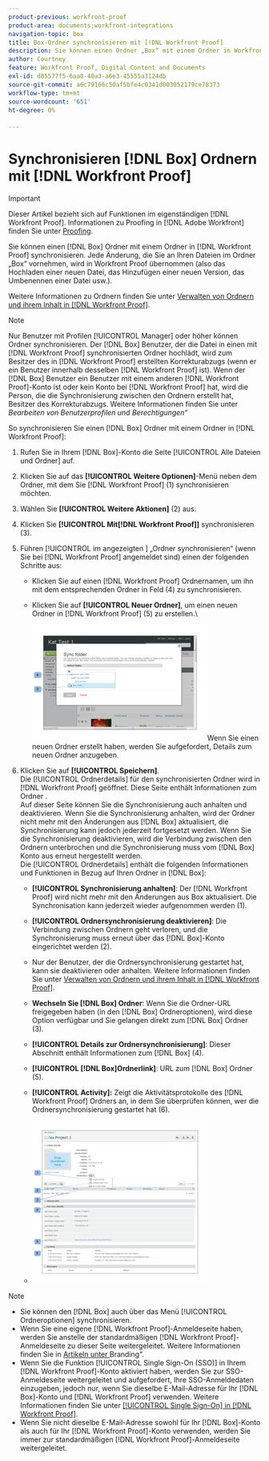 ```yaml
---
product-previous: workfront-proof
product-area: documents;workfront-integrations
navigation-topic: box
title: Box-Ordner synchronisieren mit [!DNL Workfront Proof]
description: Sie können einen Ordner „Box“ mit einem Ordner in Workfront Proof synchronisieren. Jede Änderung, die Sie an Ihren Dateien im Ordner „Box“ vornehmen, wird in Workfront Proof übernommen (also das Hochladen einer neuen Datei, das Hinzufügen einer neuen Version, das Umbenennen einer Datei usw.).
author: Courtney
feature: Workfront Proof, Digital Content and Documents
exl-id: d85577f5-6aa0-40a3-a6e3-45555a3124db
source-git-commit: a6c79166c50af5bfe4c0341d003052179ce78373
workflow-type: tm+mt
source-wordcount: '651'
ht-degree: 0%

---
```


# Synchronisieren [!DNL Box] Ordnern mit [!DNL Workfront Proof]

>[!IMPORTANT]
>
>Dieser Artikel bezieht sich auf Funktionen im eigenständigen [!DNL Workfront Proof]. Informationen zu Proofing in [!DNL Adobe Workfront] finden Sie unter [Proofing](../../../review-and-approve-work/proofing/proofing.md).

Sie können einen [!DNL Box] Ordner mit einem Ordner in [!DNL Workfront Proof] synchronisieren. Jede Änderung, die Sie an Ihren Dateien im Ordner „Box“ vornehmen, wird in Workfront Proof übernommen (also das Hochladen einer neuen Datei, das Hinzufügen einer neuen Version, das Umbenennen einer Datei usw.).

Weitere Informationen zu Ordnern finden Sie unter [Verwalten von Ordnern und ihrem Inhalt in [!DNL Workfront Proof]](../../../workfront-proof/wp-work-proofsfiles/organize-your-work/manage-folders-and-contents.md).

>[!NOTE]
>
>Nur Benutzer mit Profilen [!UICONTROL Manager] oder höher können Ordner synchronisieren. Der [!DNL Box] Benutzer, der die Datei in einen mit [!DNL Workfront Proof] synchronisierten Ordner hochlädt, wird zum Besitzer des in [!DNL Workfront Proof] erstellten Korrekturabzugs (wenn er ein Benutzer innerhalb desselben [!DNL Workfront Proof] ist). Wenn der [!DNL Box] Benutzer ein Benutzer mit einem anderen [!DNL Workfront Proof]-Konto ist oder kein Konto bei [!DNL Workfront Proof] hat, wird die Person, die die Synchronisierung zwischen den Ordnern erstellt hat, Besitzer des Korrekturabzugs. Weitere Informationen finden Sie unter *Bearbeiten von Benutzerprofilen und Berechtigungen“*

So synchronisieren Sie einen [!DNL Box] Ordner mit einem Ordner in [!DNL Workfront Proof]:

1. Rufen Sie in Ihrem [!DNL Box]-Konto die Seite [!UICONTROL Alle Dateien und Ordner] auf.
1. Klicken Sie auf das **[!UICONTROL Weitere Optionen]**-Menü neben dem Ordner, mit dem Sie [!DNL Workfront Proof] (1) synchronisieren möchten.
1. Wählen Sie **[!UICONTROL Weitere Aktionen]** (2) aus.
1. Klicken Sie **[!UICONTROL Mit[!DNL Workfront Proof]]** synchronisieren (3).
1. Führen [!UICONTROL  im angezeigten ] „Ordner synchronisieren“ (wenn Sie bei [!DNL Workfront Proof] angemeldet sind) einen der folgenden Schritte aus:

   * Klicken Sie auf einen [!DNL Workfront Proof] Ordnernamen, um ihn mit dem entsprechenden Ordner in Feld (4) zu synchronisieren.
   * Klicken Sie auf **[!UICONTROL Neuer Ordner]**, um einen neuen Ordner in [!DNL Workfront Proof] (5) zu erstellen.\

     ![folder_sync_2.jpg](assets/folder-sync-2-350x231.jpg)Wenn Sie einen neuen Ordner erstellt haben, werden Sie aufgefordert, Details zum neuen Ordner anzugeben.

1. Klicken Sie auf **[!UICONTROL Speichern]**.\
   Die [!UICONTROL Ordnerdetails] für den synchronisierten Ordner wird in [!DNL Workfront Proof] geöffnet. Diese Seite enthält Informationen zum Ordner .\
   Auf dieser Seite können Sie die Synchronisierung auch anhalten und deaktivieren. Wenn Sie die Synchronisierung anhalten, wird der Ordner nicht mehr mit den Änderungen aus [!DNL Box] aktualisiert, die Synchronisierung kann jedoch jederzeit fortgesetzt werden. Wenn Sie die Synchronisierung deaktivieren, wird die Verbindung zwischen den Ordnern unterbrochen und die Synchronisierung muss vom [!DNL Box] Konto aus erneut hergestellt werden.\
   Die [!UICONTROL Ordnerdetails] enthält die folgenden Informationen und Funktionen in Bezug auf Ihren Ordner in [!DNL Box]:

   * **[!UICONTROL Synchronisierung anhalten]**: Der [!DNL Workfront Proof] wird nicht mehr mit den Änderungen aus Box aktualisiert. Die Synchronisation kann jederzeit wieder aufgenommen werden (1).
   * **[!UICONTROL Ordnersynchronisierung deaktivieren]**: Die Verbindung zwischen Ordnern geht verloren, und die Synchronisierung muss erneut über das [!DNL Box]-Konto eingerichtet werden (2).

   * Nur der Benutzer, der die Ordnersynchronisierung gestartet hat, kann sie deaktivieren oder anhalten. Weitere Informationen finden Sie unter [Verwalten von Ordnern und ihrem Inhalt in [!DNL Workfront Proof]](../../../workfront-proof/wp-work-proofsfiles/organize-your-work/manage-folders-and-contents.md).
   * **Wechseln Sie [!DNL Box] Ordner**: Wenn Sie die Ordner-URL freigegeben haben (in den [!DNL Box] Ordneroptionen), wird diese Option verfügbar und Sie gelangen direkt zum [!DNL Box] Ordner (3).
   * **[!UICONTROL Details zur Ordnersynchronisierung]**: Dieser Abschnitt enthält Informationen zum [!DNL Box] (4).
   * **[!UICONTROL [!DNL Box]Ordnerlink]**: URL zum [!DNL Box] Ordner (5).
   * **[!UICONTROL Activity]:** Zeigt die Aktivitätsprotokolle des [!DNL Workfront Proof] Ordners an, in dem Sie überprüfen können, wer die Ordnersynchronisierung gestartet hat (6).
   * ![folder_details__1_.jpg](assets/folder-details--1--350x324.jpg)

>[!NOTE]
>
>* Sie können den [!DNL Box] auch über das Menü [!UICONTROL Ordneroptionen] synchronisieren.
>* Wenn Sie eine eigene [!DNL Workfront Proof]-Anmeldeseite haben, werden Sie anstelle der standardmäßigen [!DNL Workfront Proof]-Anmeldeseite zu dieser Seite weitergeleitet. Weitere Informationen finden Sie in [ Artikeln unter ](https://support.workfront.com/hc/en-us/sections/115000921208-Branding)Branding“.
>* Wenn Sie die Funktion [!UICONTROL Single Sign-On (SSO)] in Ihrem [!DNL Workfront Proof]-Konto aktiviert haben, werden Sie zur SSO-Anmeldeseite weitergeleitet und aufgefordert, Ihre SSO-Anmeldedaten einzugeben, jedoch nur, wenn Sie dieselbe E-Mail-Adresse für Ihr [!DNL Box]-Konto und [!DNL Workfront Proof] verwenden. Weitere Informationen finden Sie unter [[!UICONTROL Single Sign-On] in [!DNL Workfront Proof]](../../../workfront-proof/wp-acct-admin/managing-security/single-sign-on-overview.md).
>* Wenn Sie nicht dieselbe E-Mail-Adresse sowohl für Ihr [!DNL Box]-Konto als auch für Ihr [!DNL Workfront Proof]-Konto verwenden, werden Sie immer zur standardmäßigen [!DNL Workfront Proof]-Anmeldeseite weitergeleitet.
>


